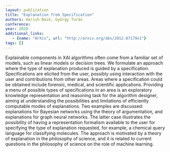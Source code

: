 ```yaml
---
layout: publication
title: "Explanation from Specification"
authors: Harish Naik, György Turán
conference: 
year: 2020
additional_links: 
   - {name: "ArXiv", url: "http://arxiv.org/abs/2012.07179v1"}
tags: []
---
```

Explainable components in XAI algorithms often come from a familiar set of
models, such as linear models or decision trees. We formulate an approach where
the type of explanation produced is guided by a specification. Specifications
are elicited from the user, possibly using interaction with the user and
contributions from other areas. Areas where a specification could be obtained
include forensic, medical, and scientific applications. Providing a menu of
possible types of specifications in an area is an exploratory knowledge
representation and reasoning task for the algorithm designer, aiming at
understanding the possibilities and limitations of efficiently computable modes
of explanations. Two examples are discussed: explanations for Bayesian networks
using the theory of argumentation, and explanations for graph neural networks.
The latter case illustrates the possibility of having a representation
formalism available to the user for specifying the type of explanation
requested, for example, a chemical query language for classifying molecules.
The approach is motivated by a theory of explanation in the philosophy of
science, and it is related to current questions in the philosophy of science on
the role of machine learning.